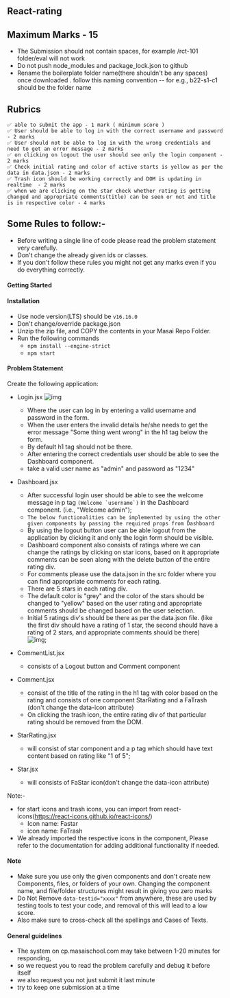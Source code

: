 ## React-rating

## Maximum Marks - 15

- The Submission should not contain spaces, for example /rct-101 folder/eval will not work
- Do not push node_modules and package_lock.json to github
- Rename the boilerplate folder name(there shouldn't be any spaces)  once downloaded .
follow this naming convention <block>-<sprint>-<eval>  for e.g., b22-s1-c1 should be the folder name


## Rubrics

```
✅ able to submit the app - 1 mark ( minimum score )
✅ User should be able to log in with the correct username and password - 2 marks
✅ User should not be able to log in with the wrong credentials and need to get an error message - 2 marks
✅ on clicking on logout the user should see only the login component - 2 marks
✅ Check initial rating and color of active starts is yellow as per the data in data.json - 2 marks
✅ Trash icon should be working correctly and DOM is updating in realtime  - 2 marks
✅ when we are clicking on the star check whether rating is getting changed and appropriate comments(title) can be seen or not and title is in respective color - 4 marks
```
## Some Rules to follow:-

- Before writing a single line of code please read the problem statement very carefully.
- Don't change the already given ids or classes.
- If you don't follow these rules you might not get any marks even if you do everything correctly.

#### Getting Started
#### Installation
- Use node version(LTS) should be `v16.16.0`
- Don't change/override package.json
- Unzip the zip file, and COPY the contents in your Masai Repo Folder.
- Run the following commands
  - `npm install --engine-strict`
  - `npm start`

#### Problem Statement

Create the following application: 
- Login.jsx
  ![img](https://i.imgur.com/BXYq7tH.png)
  - Where the user can log in by entering a valid username and password in the form.
  - When the user enters the invalid details he/she needs to get the error message "Some thing went wrong" in the h1 tag below the form.  
  - By default h1 tag should not be there.
  - After entering the correct credentials user should be able to see the Dashboard component.
  - take a valid user name as "admin" and password as "1234"

- Dashboard.jsx
  - After successful login user should be able to see the welcome message in p tag ``(Welcome `username`)`` in the Dashboard component. (i.e., "Welcome admin");
  - ```The below functionalities can be implemented by using the other given components by passing the required props from Dashboard```
  - By using the logout button user can be able logout from the application by clicking it and only the login form should be visible.
  - Dashboard component also consists of ratings where we can change the ratings by clicking on star icons, based on it appropriate comments can be seen along with the delete button of the entire rating div.
  - For comments please use the data.json in the src folder where you can find appropriate comments for each rating.
  - There are 5 stars in each rating div.
  - The default color is "grey" and the color of the stars should be changed to "yellow" based on the user rating and appropriate comments should be changed based on the user selection.
  - Initial 5 ratings div's should be there as per the data.json file. (like the first div should have a rating of 1 star, the second should have a rating of 2 stars, and appropriate comments should be there)  
  ![img](https://i.imgur.com/GFzmhIt.png);

- CommentList.jsx
  - consists of a Logout button and Comment component
- Comment.jsx
  - consist of the title of the rating in the h1 tag with color based on the rating and consists of one component StarRating and a FaTrash (don't change the data-icon attribute)
  - On clicking the trash icon, the entire rating div of that particular rating should be removed from the DOM.
- StarRating.jsx
  - will consist of star component and a p tag which should have text content based on rating like "1 of 5";
- Star.jsx
  - will consists of FaStar icon(don't change the data-icon attribute)

Note:-  
- for start icons and trash icons, you can import from react-icons(https://react-icons.github.io/react-icons/)
  - Icon name: Fastar
  - icon name: FaTrash
- We already imported the respective icons in the component, Please refer to the documentation for adding additional functionality if needed.



#### **Note**

- Make sure you use only the given components and don't create new Components, files, or folders of your own. Changing the component name, and file/folder structures might result in giving you zero marks
- Do Not Remove `data-testid="xxxx"` from anywhere, these are used by testing tools to test your code, and removal of this will lead to a low score.
- Also make sure to cross-check all the spellings and Cases of Texts.


#### General guidelines

- The system on cp.masaischool.com may take between 1-20 minutes for responding,
- so we request you to read the problem carefully and debug it before itself
- we also request you not just submit it last minute
- try to keep one submission at a time
